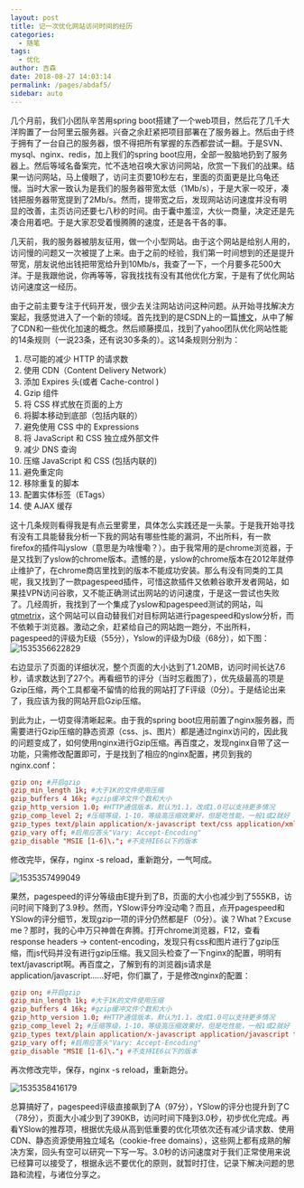 ```yaml
---
layout: post
title: 记一次优化网站访问时间的经历
categories: 
  - 随笔
tags: 
  - 优化
author: 吉森
date: 2018-08-27 14:03:14
permalink: /pages/abdaf5/
sidebar: auto
---
```


几个月前，我们小团队辛苦用spring boot搭建了一个web项目，然后花了几千大洋购置了一台阿里云服务器。兴奋之余赶紧把项目部署在了服务器上。然后由于终于拥有了一台自己的服务器，恨不得把所有掌握的东西都尝试一翻。于是SVN、mysql、nginx、redis，加上我们的spring boot应用，全部一股脑地扔到了服务器上。然后等域名备案完，忙不迭地召唤大家访问网站，欣赏一下我们的战果。结果一访问网站，马上傻眼了，访问主页要10秒左右，里面的页面更是比乌龟还慢。当时大家一致认为是我们的服务器带宽太低（1Mb/s），于是大家一咬牙，凑钱把服务器带宽提到了2Mb/s。然而，提带宽之后，发现网站访问速度并没有明显的改善，主页访问还要七八秒的时间。由于囊中羞涩，大伙一商量，决定还是先凑合用着吧。于是大家忍受着慢腾腾的速度，还是各干各的事。

<!-- more -->

几天前，我的服务器被朋友征用，做一个小型网站。由于这个网站是给别人用的，访问慢的问题又一次被提了上来。由于之前的经验，我们第一时间想到的还是提升带宽，朋友说他出钱把带宽给升到10Mb/s，我查了一下，一个月要多花500大洋。于是我跟他说，你再等等，容我找找有没有其他优化方案，于是有了优化网站访问速度这一经历。

由于之前主要专注于代码开发，很少去关注网站访问这种问题。从开始寻找解决方案起，我感觉进入了一个新的领域。首先找到的是CSDN上的一篇[博文](https://blog.csdn.net/u011197448/article/details/56014108)，从中了解了CDN和一些优化加速的概念。然后顺藤摸瓜，找到了yahoo团队优化网站性能的14条规则（一说23条，还有说30多条的）。这14条规则分别为：

1. 尽可能的减少 HTTP 的请求数 
2. 使用 CDN（Content Delivery Network）  
3. 添加 Expires 头(或者 Cache-control ) 
4. Gzip 组件
5. 将 CSS 样式放在页面的上方 
6. 将脚本移动到底部（包括内联的）
7. 避免使用 CSS 中的 Expressions
8. 将 JavaScript 和 CSS 独立成外部文件
9. 减少 DNS 查询
10. 压缩 JavaScript 和 CSS (包括内联的)
11. 避免重定向
12. 移除重复的脚本 
13. 配置实体标签（ETags）
14. 使 AJAX 缓存

这十几条规则看得我是有点云里雾里，具体怎么实践还是一头蒙。于是我开始寻找有没有工具能替我分析一下我的网站有哪些性能的漏洞，不出所料，有一款firefox的插件叫yslow（意思是为啥慢嘞？）。由于我常用的是chrome浏览器，于是又找到了yslow的chrome版本。遗憾的是，yslow的chrome版本在2012年就停止维护了，在chrome商店里找到的版本不能成功安装。那么有没有同类的工具呢，我又找到了一款pagespeed插件，可惜这款插件又依赖谷歌开发者网站，如果挂VPN访问谷歌，又不能正确测试出网站的访问速度，于是这一尝试也失败了。几经周折，我找到了一个集成了yslow和pagespeed测试的网站，叫[gtmetrix](https://gtmetrix.com/)，这个网站可以自动替我们对目标网站进行pagespeed和yslow分析，而不依赖于浏览器。激动之余，赶紧给自己的网站跑一跑分，不出所料，pagespeed的评级为E级（55分），Yslow的评级为D级（68分），如下图：
![1535356622829](1535356622829.png)

右边显示了页面的详细状况，整个页面的大小达到了1.20MB，访问时间长达7.6秒，请求数达到了27个。再看细节的评分（当时忘截图了），优先级最高的项是Gzip压缩，两个工具都毫不留情的给我的网站打了F评级（0分）。于是结论出来了，我应该为我的网站开启Gzip压缩。

到此为止，一切变得清晰起来。由于我的spring boot应用前置了nginx服务器，而需要进行Gzip压缩的静态资源（css、js、图片）都是通过nginx访问的，因此我的问题变成了，如何使用nginx进行Gzip压缩。再百度之，发现nginx自带了这一功能，只需修改配置即可，于是找到了相应的nginx配置，拷贝到我的nginx.conf：

```conf
gzip on; #开启gzip
gzip_min_length 1k; #大于1K的文件使用压缩
gzip_buffers 4 16k; #gzip缓冲文件个数和大小
gzip_http_version 1.0; #HTTP通信版本，默认为1.1，改成1.0可以支持更多情况
gzip_comp_level 2; #压缩等级，1-10，等级高压缩效果好，但是吃性能，一般1或2就好
gzip_types text/plain application/x-javascript text/css application/xml text/javascript application/x-httpd-php image/jpeg image/gif image/png; #要压缩的文件
gzip_vary off; #启用应答头"Vary: Accept-Encoding"
gzip_disable "MSIE [1-6]\."; #不支持IE6以下的版本
```

修改完毕，保存，nginx -s reload，重新跑分，一气呵成。

![1535357499049](1535357499049.png)

果然，pagespeed的评分等级由E提升到了B，页面的大小也减少到了555KB，访问时间下降到了3.9秒。然而，YSlow评分咋没动嘞？而且，点开pagespeed和YSlow的评分细节，发现gzip一项的评分仍然都是F（0分）。诶？What？Excuse me？那时，我的心中万只神兽在奔腾。打开chrome浏览器，F12，查看response headers -> content-encoding，发现只有css和图片进行了gzip压缩，而js代码并没有进行gzip压缩。我又回头检查了一下nginx的配置，明明有text/javascript啊。再百度之，了解到有的浏览器js请求是application/javascript……好吧，你们赢了，于是修改nginx的配置：

```conf
gzip on; #开启gzip
gzip_min_length 1k; #大于1K的文件使用压缩
gzip_buffers 4 16k; #gzip缓冲文件个数和大小
gzip_http_version 1.0; #HTTP通信版本，默认为1.1，改成1.0可以支持更多情况
gzip_comp_level 2; #压缩等级，1-10，等级高压缩效果好，但是吃性能，一般1或2就好
gzip_types text/plain application/x-javascript application/javascript text/javascript text/css application/xml  application/x-httpd-php image/jpeg image/gif image/png; #要压缩的文件
gzip_vary off; #启用应答头"Vary: Accept-Encoding"
gzip_disable "MSIE [1-6]\."; #不支持IE6以下的版本
```

再次修改完毕，保存，nginx -s reload，重新跑分。

![1535358416179](1535358416179.png)

总算搞好了，pagespeed评级直接飙到了A（97分），YSlow的评分也提升到了C（78分），页面大小减少到了390KB，访问时间下降到3.0秒，初步优化完成。再看YSlow的推荐项，根据优先级从高到低重要的优化项依次还有减少请求数、使用CDN、静态资源使用独立域名（cookie-free domains），这些网上都有成熟的解决方案，回头有空可以研究一下写一写。3.0秒的访问速度对于我们正常使用来说已经算可以接受了，根据永远不要优化的原则，就暂时打住，记录下解决问题的思路和流程，与诸位分享之。

